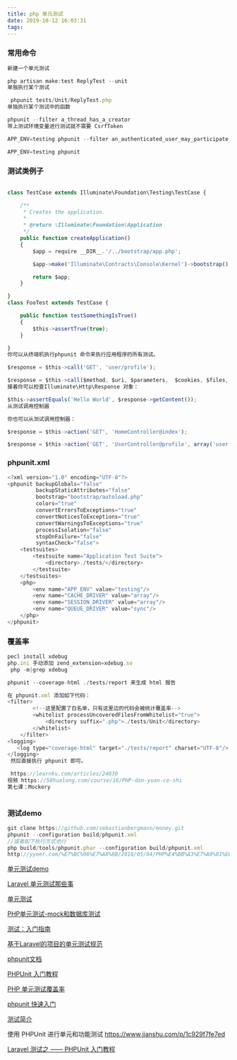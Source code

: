 ```yaml
---
title: php 单元测试
date: 2019-10-12 16:03:31
tags:
---
```


### 常用命令
```javascript
新建一个单元测试

php artisan make:test ReplyTest --unit
单独执行某个测试

 phpunit tests/Unit/ReplyTest.php
单独执行某个测试中的函数

phpunit --filter a_thread_has_a_creator
带上测试环境变量进行测试就不需要 CsrfToken

APP_ENV=testing phpunit --filter an_authenticated_user_may_participate_in_forum_threads

APP_ENV=testing phpunit

```
### 测试类例子
```javascript

class TestCase extends Illuminate\Foundation\Testing\TestCase {

	/**
	 * Creates the application.
	 *
	 * @return \Illuminate\Foundation\Application
	 */
	public function createApplication()
	{
		$app = require __DIR__.'/../bootstrap/app.php';

		$app->make('Illuminate\Contracts\Console\Kernel')->bootstrap();

		return $app;
	}

}
class FooTest extends TestCase {

    public function testSomethingIsTrue()
    {
        $this->assertTrue(true);
    }

}
你可以从终端机执行phpunit 命令来执行应用程序的所有测试。

$response = $this->call('GET', 'user/profile');

$response = $this->call($method, $uri, $parameters,  $cookies, $files, $server, $content);
接着你可以检查Illuminate\Http\Response 对象：

$this->assertEquals('Hello World', $response->getContent());
从测试调用控制器

你也可以从测试调用控制器：

$response = $this->action('GET', 'HomeController@index');

$response = $this->action('GET', 'UserController@profile', array('user' => 1));

```
### phpunit.xml
```javascript
<?xml version="1.0" encoding="UTF-8"?>
<phpunit backupGlobals="false"
         backupStaticAttributes="false"
         bootstrap="bootstrap/autoload.php"
         colors="true"
         convertErrorsToExceptions="true"
         convertNoticesToExceptions="true"
         convertWarningsToExceptions="true"
         processIsolation="false"
         stopOnFailure="false"
         syntaxCheck="false">
    <testsuites>
        <testsuite name="Application Test Suite">
            <directory>./tests/</directory>
        </testsuite>
    </testsuites>
    <php>
        <env name="APP_ENV" value="testing"/>
        <env name="CACHE_DRIVER" value="array"/>
        <env name="SESSION_DRIVER" value="array"/>
        <env name="QUEUE_DRIVER" value="sync"/>
    </php>
</phpunit>


```
### 覆盖率
```javascript
pecl install xdebug
php.ini 手动添加 zend_extension=xdebug.so
 php -m|grep xdebug

phpunit --coverage-html ./tests/report 来生成 html 报告

在 phpunit.xml 添加如下代码：
<filter>
        <!--这里配置了白名单，只有这里边的代码会被统计覆盖率-->
        <whitelist processUncoveredFilesFromWhitelist="true">
            <directory suffix=".php">./tests/Unit</directory>
        </whitelist>
    </filter>
<logging>
   <log type="coverage-html" target="./tests/report" charset="UTF-8"/>
</logging>
 然后直接执行 phpunit 即可。

 https://learnku.com/articles/24030
视频 https://58hualong.com/course/16/PHP-dan-yuan-ce-shi
第七课：Mockery 
 


```
### 测试demo
```javascript
git clone https://github.com/sebastianbergmann/money.git
phpunit --configuration build/phpunit.xml
//或者如下执行方式也行
php build/tools/phpunit.phar --configuration build/phpunit.xml
http://yyeer.com/%E7%BC%96%E7%A8%8B/2018/05/04/PHP%E4%BB%A3%E7%A0%81%E8%A6%86%E7%9B%96%E7%8E%87%E4%B8%80%E8%B5%B7%E7%8E%A9/#4phpunit指令和xml配置了解一下
```

[单元测试demo](https://github.com/rovast/phpunit-demo)

[Laravel 单元测试那些事](https://learnku.com/articles/17529)

[单元测试](https://wiki.jikexueyuan.com/project/laravel/testing.html)

[PHP单元测试-mock和数据库测试](https://iyaozhen.com/php-unit-test-mock-and-db-test.html)

[测试：入门指南](https://learnku.com/docs/laravel/5.8/testing/3937)

[基于Laravel的项目的单元测试规范](http://0x3f.org/post/unit-testing-standard-for-laravel-based-projects/)

[phpunit文档](https://phpunit.readthedocs.io/zh_CN/latest/test-doubles.html)

[PHPUnit 入门教程](https://learnku.com/laravel/t/22814)


[PHP 单元测试覆盖率](https://learnku.com/articles/24030)

[phpunit 快速入门](https://learnku.com/articles/22072)

[测试简介](https://learnku.com/docs/phpunit-testing-laravel/1introduction-to-application-testing/2467)

使用 PHPUnit 进行单元和功能测试 https://www.jianshu.com/p/1c929f7fe7ed

[Laravel 测试之 —— PHPUnit 入门教程](https://learnku.com/laravel/t/22814)





